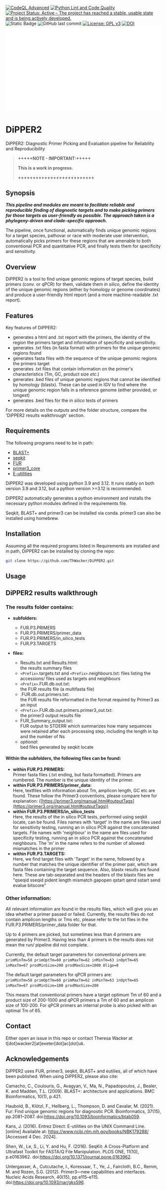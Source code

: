 [![CodeQL Advanced](https://github.com/ThWacker/DiPPER2/actions/workflows/codeql.yml/badge.svg)](https://github.com/ThWacker/DiPPER2/actions/workflows/codeql.yml) [![Python Lint and Code Quality](https://github.com/ThWacker/DiPPER2/actions/workflows/pylint.yml/badge.svg)](https://github.com/ThWacker/DiPPER2/actions/workflows/pylint.yml)
[![Project Status: Active – The project has reached a stable, usable state and is being actively developed.](https://www.repostatus.org/badges/latest/active.svg)](https://www.repostatus.org/#active)
![Static Badge](https://img.shields.io/badge/unittest_code_coverage-78%25-yellow)
![GitHub last commit](https://img.shields.io/github/last-commit/ThWacker/DiPPER2)
[![License: GPL v3](https://img.shields.io/badge/License-GPLv3-blue.svg)](https://www.gnu.org/licenses/gpl-3.0)
[![DOI](https://zenodo.org/badge/DOI/10.5281/zenodo.14699018.svg)](https://doi.org/10.5281/zenodo.14699018)
![](./logo/Dipper2_white.png) 
# DiPPER2
DiPPER2:  Diagnostic Primer Picking and Evaluation pipeline for Reliability and Reproducibility

>__+++++NOTE - IMPORTANT:+++++__
>
>__This is a work in progress.__
>
>__++++++++++++++++++++++++++__

## Synopsis
__*This pipeline and modules are meant to facilitate reliable and reproducible finding of diagnostic targets and to make picking primers for those targets as user-friendly as possible. The approach taken is a phylogeny-driven and clade-specific approach.*__ 

The pipeline, once functional, automatically finds unique genomic regions for a target species, pathovar or race with moderate user intervention, automatically picks primers for these regions that are amenable to both conventional PCR and quantitative PCR, and finally tests them for specificity and sensitivity.

## Overview
DiPPER2 is a tool to find unique genomic regions of target species, build primers (conv. or qPCR) for them, validate them *in silico*, define the identity of the unique genomic regions (either by homology or genome coordinates) and produce a user-friendly html report (and a more machine-readable .txt report).

## Features
Key features of DiPPER2:

* generates a html and .txt report with the primers, the identity of the region the primers target and information of specificity and sensitivity.
* generates .txt files (in fasta format) with primers for the unique genomic regions found
* generates fasta files with the sequence of the unique genomic regions the primers target
* generates .txt files that contain information on the primer's characteristics (Tm, GC, product size *etc*.)
* generates .bed files of unique genomic regions that cannot be identified by homology (blastx). These can be used in IGV to find where the unique genomic region falls in a reference genome (either provided, or longest)
* generates .bed files for the *in silico* tests of primers

For more details on the outputs and the folder structure, compare the 'DiPPER2 results walkthrough' section.

## Requirements
The following programs need to be in path:

* [BLAST+](https://blast.ncbi.nlm.nih.gov/doc/blast-help/downloadblastdata.html)
* [seqkit](https://bioinf.shenwei.me/seqkit/download/)
* [FUR](https://github.com/EvolBioInf/fur)
* [primer3_core](https://primer3.org/releases.html)
* [E-utilities](https://www.ncbi.nlm.nih.gov/home/tools/)

DiPPER2 was developed using python 3.9 and 3.12. It runs stably on both version 3.9 and 3.12, but a python version >=3.12 is recommended.

DiPPER2 automatically generates a python environment and installs the necessary python modules defined in the requirements file.

Seqkit, BLAST+ and primer3 can be installed via conda. primer3 can also be installed using homebrew. 


## Installation

Assuming all the required programs listed in Requirements are installed and in path, DiPPER2 can be installed by cloning the repo:
```Bash
git clone https://github.com/ThWacker/DiPPER2.git
```

## Usage

## DiPPER2 results walkthrough

### The results folder contains:


- __subfolders:__
    - FUR.P3.PRIMERS
    - FUR.P3.PRIMERS/primer_data
    - FUR.P3.PRIMERS/in_silico_tests
    - FUR.P3.TARGETS

- __files:__
    - Results.txt and Results.html: </br> the results summary files
    - `<Prefix>`.targets.txt and `<Prefix>`.neighbours.txt: files listing the accessions/ files used as targets and neighbours
    - `<Prefix>`.FUR.db.out.txt: </br>  the FUR results file (a multifasta file)
    - <Prefix>.FUR.db.out.primers.txt: </br>  the FUR results file reformatted in the format required by Primer3 as an input
    - `<Prefix>`.FUR.db.out.primers.primer3_out.txt: </br>  the primer3 output results file
    - FUR_Summary_output.txt: </br> FUR output to STDERR which summarizes how many sequences were retained after each processing step, including the length in bp and the number of Ns
    - *optional:*</br>  bed files generated by seqkit locate


#### Within the subfolders, the following files can be found:


- __within FUR.P3.PRIMERS:__ </br>
    Primer fasta files (.txt ending, but fasta formatted). Primers are numbered. The number is the unique identity of the primer.
- __within FUR.P3.PRIMERS/primer_data:__</br>
    Here, textfiles with information about Tm, amplicon length, GC etc are found. These follow the Primer3 conventions, please compare here for explanation: ([https://primer3.org/manual.html#outputTags](https://primer3.org/manual.html#outputTags))
- __within FUR.P3.PRIMERS/in_silico_tests__ </br>
    Here, the results of the in silico PCR tests, performed using seqkit locate, can be found. Files names with 'target' in the name are files used for sensitivity testing, running an in silico PCR against the concatenated targets.
    File names with 'neighbour' in the name are files used for specificity testing, running an in silico PCR against the concatenated neighbours. The 'm' in the name refers to the number of allowed mismatches in the primer
- __within FUR.P3.TARGETS:__ </br>
    Here, we find target files with 'Target' in the name, followed by a number that matches the unique identifier of the primer pair, which are fasta files containing the target sequence.
    Also, blastx results are found here. These are tab-separated and the headers of the blastx files are "qseqid sseqid pident length mismatch gapopen qstart qend sstart send evalue bitscore"

### Other information:

All relevant information are found in the results files, which will give you an idea whether a primer passed or failed. Currently, the results files do not contain amplicon lengths or Tms etc, please refer to the txt files in the FUR.P3.PRIMERS/primer_data folder for that. 

Up to 4 primers are picked, but sometimes less than 4 primers are generated by Primer3. Having less than 4 primers in the results does not mean the run/ pipeline did not complete.

Currently, the default target parameters for conventional primers are:</br> 
```primMinTm=58 primOptTm=60 primMaxTm=62 inMinTm=63 inOptTm=65 inMaxTm=67 prodMinSize=200 prodMaxSize=1000 Oligo=0```

The default target parameters for qPCR primers are:</br> 
```primMinTm=58 primOptTm=60 primMaxTm=62 inMinTm=63 inOptTm=65 inMaxTm=67 prodMinSize=100 prodMaxSize=200```

This means that conventional primers have a target optimum Tm of 60 and a product size of 200-1000 and qPCR primers a Tm of 60 and an amplicon size of 100-200. For qPCR primers an internal probe is also picked with an optimal Tm of 65.

## Contact

Either open an issue in this repo or contact Theresa Wacker at t[dot]wacker2[at]exeter[dot]ac[dot]uk.

## Acknowledgements

DiPPER2 uses FUR, primer3, seqkit, BLAST+ and eutilies, all of which have been published. When using DiPPER2, please also cite:

Camacho, C., Coulouris, G., Avagyan, V., Ma, N., Papadopoulos, J., Bealer, K. and Madden, T.L. (2009). BLAST+: architecture and applications. BMC Bioinformatics, 10(1), p.421.

Haubold, B., Klötzl, F., Hellberg, L., Thompson, D. and Cavalar, M. (2021). Fur: Find unique genomic regions for diagnostic PCR. Bioinformatics, 37(15), pp.2081–2087. doi:https://doi.org/10.1093/bioinformatics/btab059.

Kans, J. (2016). Entrez Direct: E-utilities on the UNIX Command Line. [online] Available at: https://www.ncbi.nlm.nih.gov/books/NBK179288/ [Accessed 4 Dec. 2024].

Shen, W., Le, S., Li, Y. and Hu, F. (2016). SeqKit: A Cross-Platform and Ultrafast Toolkit for FASTA/Q File Manipulation. PLOS ONE, 11(10), p.e0163962. doi:https://doi.org/10.1371/journal.pone.0163962.

Untergasser, A., Cutcutache, I., Koressaar, T., Ye, J., Faircloth, B.C., Remm, M. and Rozen, S.G. (2012). Primer3—new capabilities and interfaces. Nucleic Acids Research, 40(15), pp.e115–e115. doi:https://doi.org/10.1093/nar/gks596.



